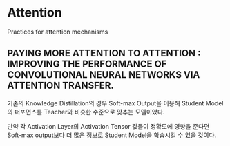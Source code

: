 # Attention
Practices for attention mechanisms

## PAYING MORE ATTENTION TO ATTENTION : IMPROVING THE PERFORMANCE OF CONVOLUTIONAL NEURAL NETWORKS VIA ATTENTION TRANSFER.
기존의 Knowledge Distillation의 경우 Soft-max Output을 이용해 Student Model의 퍼포먼스를 Teacher와 비슷한 수준으로 맞추는 모델이었다.

만약 각 Activation Layer의 Activation Tensor 값들이 정확도에 영향을 준다면 Soft-max output보다 더 많은 정보로 Student Model을 학습시킬 수 있을 것이다.
